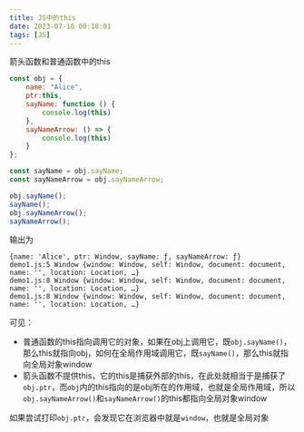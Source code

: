 ```yaml
---
title: JS中的this
date: 2023-07-16 00:18:01
tags: [JS]
---
```

箭头函数和普通函数中的this
```js
const obj = {
    name: "Alice",
    ptr:this,
    sayName: function () {
        console.log(this)
    },
    sayNameArrow: () => {
        console.log(this)
    }
};

const sayName = obj.sayName;
const sayNameArrow = obj.sayNameArrow;

obj.sayName();
sayName();
obj.sayNameArrow();
sayNameArrow();
```
输出为
```text
{name: 'Alice', ptr: Window, sayName: ƒ, sayNameArrow: ƒ}
demo1.js:5 Window {window: Window, self: Window, document: document, name: '', location: Location, …}
demo1.js:8 Window {window: Window, self: Window, document: document, name: '', location: Location, …}
demo1.js:8 Window {window: Window, self: Window, document: document, name: '', location: Location, …}
```
可见：
- 普通函数的this指向调用它的对象，如果在obj上调用它，既`obj.sayName()`，那么this就指向obj，如何在全局作用域调用它，既`sayName()`，那么this就指向全局对象window
- 箭头函数不提供this，它的this是捕获外部的this，在此处就相当于是捕获了`obj.ptr`，而`obj`内的this指向的是obj所在的作用域，也就是全局作用域，所以`obj.sayNameArrow()`和`sayNameArrow()`的this都指向全局对象window

如果尝试打印`obj.ptr`，会发现它在浏览器中就是`window`，也就是全局对象